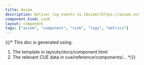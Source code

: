 ```yaml
---
title: Axiom
description: Deliver log events to [Axiom](https://axiom.co)
component_kind: sink
layout: component
tags: ["axiom", "component", "sink", "logs", "metrics"]
---
```


{{/*
This doc is generated using:

1. The template in layouts/docs/component.html
2. The relevant CUE data in cue/reference/components/...
*/}}
